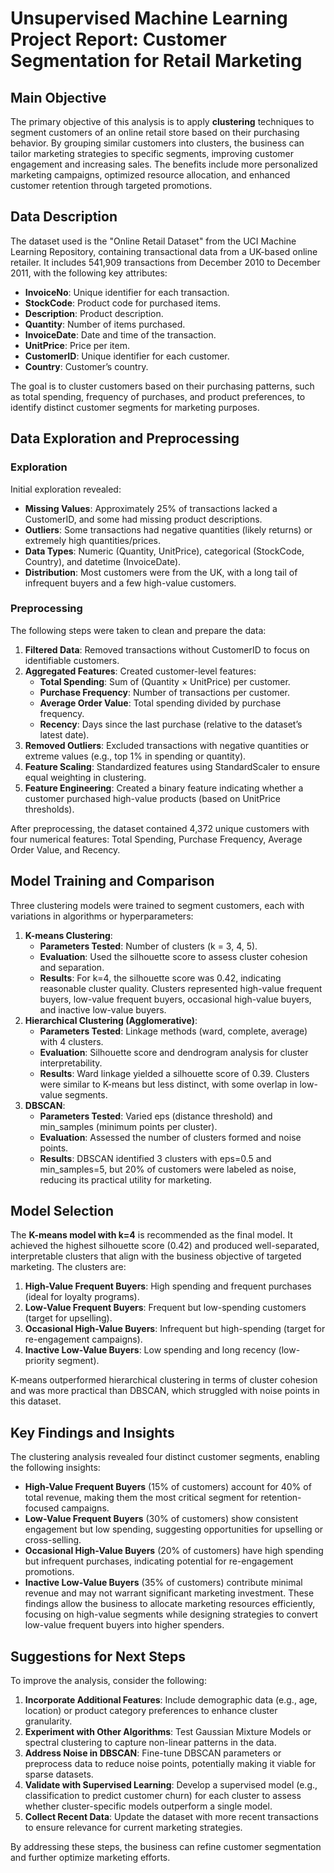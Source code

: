 # Unsupervised Machine Learning Project Report: Customer Segmentation for Retail Marketing

## Main Objective
The primary objective of this analysis is to apply **clustering** techniques to segment customers of an online retail store based on their purchasing behavior. By grouping similar customers into clusters, the business can tailor marketing strategies to specific segments, improving customer engagement and increasing sales. The benefits include more personalized marketing campaigns, optimized resource allocation, and enhanced customer retention through targeted promotions.

## Data Description
The dataset used is the "Online Retail Dataset" from the UCI Machine Learning Repository, containing transactional data from a UK-based online retailer. It includes 541,909 transactions from December 2010 to December 2011, with the following key attributes:
- **InvoiceNo**: Unique identifier for each transaction.
- **StockCode**: Product code for purchased items.
- **Description**: Product description.
- **Quantity**: Number of items purchased.
- **InvoiceDate**: Date and time of the transaction.
- **UnitPrice**: Price per item.
- **CustomerID**: Unique identifier for each customer.
- **Country**: Customer’s country.

The goal is to cluster customers based on their purchasing patterns, such as total spending, frequency of purchases, and product preferences, to identify distinct customer segments for marketing purposes.

## Data Exploration and Preprocessing
### Exploration
Initial exploration revealed:
- **Missing Values**: Approximately 25% of transactions lacked a CustomerID, and some had missing product descriptions.
- **Outliers**: Some transactions had negative quantities (likely returns) or extremely high quantities/prices.
- **Data Types**: Numeric (Quantity, UnitPrice), categorical (StockCode, Country), and datetime (InvoiceDate).
- **Distribution**: Most customers were from the UK, with a long tail of infrequent buyers and a few high-value customers.

### Preprocessing
The following steps were taken to clean and prepare the data:
1. **Filtered Data**: Removed transactions without CustomerID to focus on identifiable customers.
2. **Aggregated Features**: Created customer-level features:
   - **Total Spending**: Sum of (Quantity × UnitPrice) per customer.
   - **Purchase Frequency**: Number of transactions per customer.
   - **Average Order Value**: Total spending divided by purchase frequency.
   - **Recency**: Days since the last purchase (relative to the dataset’s latest date).
3. **Removed Outliers**: Excluded transactions with negative quantities or extreme values (e.g., top 1% in spending or quantity).
4. **Feature Scaling**: Standardized features using StandardScaler to ensure equal weighting in clustering.
5. **Feature Engineering**: Created a binary feature indicating whether a customer purchased high-value products (based on UnitPrice thresholds).

After preprocessing, the dataset contained 4,372 unique customers with four numerical features: Total Spending, Purchase Frequency, Average Order Value, and Recency.

## Model Training and Comparison
Three clustering models were trained to segment customers, each with variations in algorithms or hyperparameters:
1. **K-means Clustering**:
   - **Parameters Tested**: Number of clusters (k = 3, 4, 5).
   - **Evaluation**: Used the silhouette score to assess cluster cohesion and separation.
   - **Results**: For k=4, the silhouette score was 0.42, indicating reasonable cluster quality. Clusters represented high-value frequent buyers, low-value frequent buyers, occasional high-value buyers, and inactive low-value buyers.
2. **Hierarchical Clustering (Agglomerative)**:
   - **Parameters Tested**: Linkage methods (ward, complete, average) with 4 clusters.
   - **Evaluation**: Silhouette score and dendrogram analysis for cluster interpretability.
   - **Results**: Ward linkage yielded a silhouette score of 0.39. Clusters were similar to K-means but less distinct, with some overlap in low-value segments.
3. **DBSCAN**:
   - **Parameters Tested**: Varied eps (distance threshold) and min_samples (minimum points per cluster).
   - **Evaluation**: Assessed the number of clusters formed and noise points.
   - **Results**: DBSCAN identified 3 clusters with eps=0.5 and min_samples=5, but 20% of customers were labeled as noise, reducing its practical utility for marketing.

## Model Selection
The **K-means model with k=4** is recommended as the final model. It achieved the highest silhouette score (0.42) and produced well-separated, interpretable clusters that align with the business objective of targeted marketing. The clusters are:
1. **High-Value Frequent Buyers**: High spending and frequent purchases (ideal for loyalty programs).
2. **Low-Value Frequent Buyers**: Frequent but low-spending customers (target for upselling).
3. **Occasional High-Value Buyers**: Infrequent but high-spending (target for re-engagement campaigns).
4. **Inactive Low-Value Buyers**: Low spending and long recency (low-priority segment).

K-means outperformed hierarchical clustering in terms of cluster cohesion and was more practical than DBSCAN, which struggled with noise points in this dataset.

## Key Findings and Insights
The clustering analysis revealed four distinct customer segments, enabling the following insights:
- **High-Value Frequent Buyers** (15% of customers) account for 40% of total revenue, making them the most critical segment for retention-focused campaigns.
- **Low-Value Frequent Buyers** (30% of customers) show consistent engagement but low spending, suggesting opportunities for upselling or cross-selling.
- **Occasional High-Value Buyers** (20% of customers) have high spending but infrequent purchases, indicating potential for re-engagement promotions.
- **Inactive Low-Value Buyers** (35% of customers) contribute minimal revenue and may not warrant significant marketing investment.
These findings allow the business to allocate marketing resources efficiently, focusing on high-value segments while designing strategies to convert low-value frequent buyers into higher spenders.

## Suggestions for Next Steps
To improve the analysis, consider the following:
1. **Incorporate Additional Features**: Include demographic data (e.g., age, location) or product category preferences to enhance cluster granularity.
2. **Experiment with Other Algorithms**: Test Gaussian Mixture Models or spectral clustering to capture non-linear patterns in the data.
3. **Address Noise in DBSCAN**: Fine-tune DBSCAN parameters or preprocess data to reduce noise points, potentially making it viable for sparse datasets.
4. **Validate with Supervised Learning**: Develop a supervised model (e.g., classification to predict customer churn) for each cluster to assess whether cluster-specific models outperform a single model.
5. **Collect Recent Data**: Update the dataset with more recent transactions to ensure relevance for current marketing strategies.

By addressing these steps, the business can refine customer segmentation and further optimize marketing efforts.